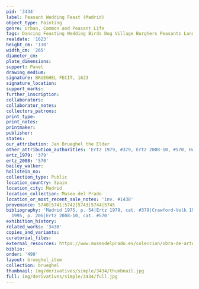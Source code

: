 ```yaml
---
pid: '3434'
label: Peasant Wedding Feast (Madrid)
object_type: Painting
genre: Urban, Common and Peasant Life
tags: Dancing Feasting Wedding Birds Dog Village Burghers Peasants Landscape
realdate: '1623'
height_cm: '130'
width_cm: '265'
diameter_cm: 
plate_dimensions: 
support: Panel
drawing_medium: 
signature: BRUEGHEL FECIT, 1623
signature_location: 
support_marks: 
further_inscription: 
collaborators: 
collaborator_notes: 
collectors_patrons: 
print_type: 
print_notes: 
printmaker: 
publisher: 
states: 
our_attribution: Jan Brueghel the Elder
other_attribution_authorities: 'Ertz 1979, #379, Ertz 2008-10, #570, Honig database'
ertz_1979: '379'
ertz_2008: '570'
bailey_walker: 
hollstein_no: 
collection_type: Public
location_country: Spain
location_city: Madrid
location_collection: Museo del Prado
location_or_most_recent_sale_notes: 'inv. #1438'
provenance: 5740|5741|5742|5743|5744|5745
bibliography: 'Madrid 1975, p. 54|Ertz 1979, cat. #379|Crawford-Volk 1981, p. 526|Madrid
  1995, p. 206|Ertz 2008-10, cat. #570'
exhibition_history: 
related_works: '3430'
copies_and_variants: 
curatorial_files: 
external_resources: https://www.museodelprado.es/coleccion/obra-de-arte/banquete-de-bodas/70425126-57e5-46e5-ab4f-e05e33e22dd9
biblio: 
order: '499'
layout: brueghel_item
collection: brueghel
thumbnail: img/derivatives/simple/3434/thumbnail.jpg
full: img/derivatives/simple/3434/full.jpg
---
```


